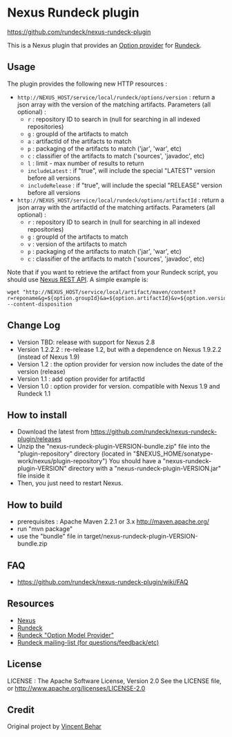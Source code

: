 # Nexus Rundeck plugin

<https://github.com/rundeck/nexus-rundeck-plugin>

This is a Nexus plugin that provides an [Option provider](http://rundeck.org/docs/manual/jobs.html#option-model-provider) for [Rundeck](http://rundeck.org).

## Usage

The plugin provides the following new HTTP resources :

- `http://NEXUS_HOST/service/local/rundeck/options/version` : return a json array with the version of the matching artifacts.
  Parameters (all optional) :
  - `r` : repository ID to search in (null for searching in all indexed repositories)
  - `g` : groupId of the artifacts to match
  - `a` : artifactId of the artifacts to match
  - `p` : packaging of the artifacts to match ('jar', 'war', etc)
  - `c` : classifier of the artifacts to match ('sources', 'javadoc', etc)
  - `l` : limit - max number of results to return
  - `includeLatest` : if "true", will include the special "LATEST" version before all versions
  - `includeRelease` : if "true", will include the special "RELEASE" version before all versions
- `http://NEXUS_HOST/service/local/rundeck/options/artifactId` : return a json array with the artifactId of the matching artifacts.
  Parameters (all optional) :
  - `r` : repository ID to search in (null for searching in all indexed repositories)
  - `g` : groupId of the artifacts to match
  - `v` : version of the artifacts to match
  - `p` : packaging of the artifacts to match ('jar', 'war', etc)
  - `c` : classifier of the artifacts to match ('sources', 'javadoc', etc)

Note that if you want to retrieve the artifact from your Rundeck script, you should use [Nexus REST API](https://docs.sonatype.com/display/SPRTNXOSS/Nexus+FAQ#NexusFAQ-Q.HowcanIretrieveasnapshotifIdon%27tknowtheexactfilename%3F).  A simple example is:

    wget "http://NEXUS_HOST/service/local/artifact/maven/content?r=reponame&g=${option.groupId}&a=${option.artifactId}&v=${option.version}" --content-disposition

## Change Log

- Version TBD: release with support for Nexus 2.8
- Version 1.2.2.2 : re-release 1.2, but with a dependence on Nexus 1.9.2.2 (instead of Nexus 1.9)
- Version 1.2 : the option provider for version now includes the date of the version (release)
- Version 1.1 : add option provider for artifactId
- Version 1.0 : option provider for version. compatible with Nexus 1.9 and Rundeck 1.1

## How to install

- Download the latest from <https://github.com/rundeck/nexus-rundeck-plugin/releases>
- Unzip the "nexus-rundeck-plugin-VERSION-bundle.zip" file into the "plugin-repository" directory (located in "$NEXUS_HOME/sonatype-work/nexus/plugin-repository")
  You should have a "nexus-rundeck-plugin-VERSION" directory with a "nexus-rundeck-plugin-VERSION.jar" file inside it
- Then, you just need to restart Nexus.

## How to build

- prerequisites : Apache Maven 2.2.1 or 3.x http://maven.apache.org/
- run "mvn package"
- use the "bundle" file in target/nexus-rundeck-plugin-VERSION-bundle.zip

## FAQ

- <https://github.com/rundeck/nexus-rundeck-plugin/wiki/FAQ>

## Resources

- [Nexus](http://nexus.sonatype.org)
- [Rundeck](http://www.rundeck.org)
- [Rundeck "Option Model Provider"](http://rundeck.org/docs/manual/jobs.html#option-model-provider)
- [Rundeck mailing-list (for questions/feedback/etc)](http://groups.google.com/group/rundeck-discuss)

## License

LICENSE : The Apache Software License, Version 2.0
See the LICENSE file, or http://www.apache.org/licenses/LICENSE-2.0

## Credit

Original project by [Vincent Behar](http://github.com/vbehar)